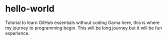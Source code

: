 # hello-world
Tutorial to learn GitHub essentials without coding
Garna here, this is where my journey to programming begin. 
This will be long journey but it will be fun experience.
